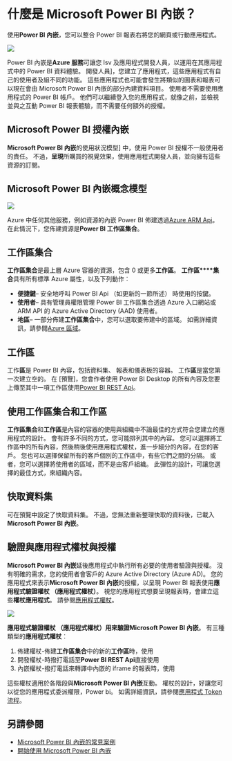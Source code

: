 <properties
   pageTitle="什麼是 Microsoft Power BI 內嵌？"
   description="Power BI 內嵌可讓您將 Power BI 報表整合到 web 或行動應用程式，因此您不需要建立自訂解決方案呈現您的使用者"
   services="power-bi-embedded"
   documentationCenter=""
   authors="guyinacube"
   manager="erikre"
   editor=""
   tags=""/>
<tags
   ms.service="power-bi-embedded"
   ms.devlang="NA"
   ms.topic="article"
   ms.tgt_pltfrm="NA"
   ms.workload="powerbi"
   ms.date="10/04/2016"
   ms.author="asaxton"/>

# <a name="what-is-microsoft-power-bi-embedded"></a>什麼是 Microsoft Power BI 內嵌？

使用**Power BI 內嵌**，您可以整合 Power BI 報表右將您的網頁或行動應用程式。

![](media\powerbi-embedded-whats-is\what-is.png)

Power BI 內嵌是**Azure 服務**可讓您 Isv 及應用程式開發人員，以運用在其應用程式中的 Power BI 資料體驗。 開發人員]，您建立了應用程式，這些應用程式有自己的使用者及組不同的功能。 這些應用程式也可能會發生將類似的圖表和報表可以現在會由 Microsoft Power BI 內嵌的部分內建資料項目。 使用者不需要使用應用程式的 Power BI 帳戶。 他們可以繼續登入您的應用程式，就像之前，並檢視並與之互動 Power BI 報表體驗，而不需要任何額外的授權。

## <a name="licensing-for-microsoft-power-bi-embedded"></a>Microsoft Power BI 授權內嵌

**Microsoft Power BI 內嵌**的使用狀況模型] 中，使用 Power BI 授權不一般使用者的責任。  不過，**呈現**所購買的視覺效果，使用應用程式開發人員，並向擁有這些資源的訂閱。

## <a name="microsoft-power-bi-embedded-conceptual-model"></a>Microsoft Power BI 內嵌概念模型

![](media\powerbi-embedded-whats-is\model.png)

Azure 中任何其他服務，例如資源的內嵌 Power BI 佈建透過[Azure ARM Api](https://msdn.microsoft.com/library/mt712306.aspx)。 在此情況下，您佈建資源是**Power BI 工作區集合**。

## <a name="workspace-collection"></a>工作區集合

**工作區集合**是最上層 Azure 容器的資源，包含 0 或更多**工作區**。  **工作區****集合**具有所有標準 Azure 屬性，以及下列動作︰

-   **便捷鍵**– 安全地呼叫 Power BI Api （如更新的一節所述） 時使用的按鍵。
-   **使用者**– 具有管理員權限管理 Power BI 工作區集合透過 Azure 入口網站或 ARM API 的 Azure Active Directory (AAD) 使用者。
-   **地區**– 一部分佈建**工作區集合**中，您可以選取要佈建中的區域。 如需詳細資訊，請參閱[Azure 區域](https://azure.microsoft.com/regions/)。

## <a name="workspace"></a>工作區

工作**區**是 Power BI 內容，包括資料集、 報表和儀表板的容器。 工作**區**是當您第一次建立空的。 在 [預覽]，您會作者使用 Power BI Desktop 的所有內容及您要上傳至其中一項工作區使用[Power BI REST Api](http://docs.powerbi.apiary.io/reference)。

## <a name="using-workspace-collections-and-workspaces"></a>使用工作區集合和工作區
**工作區集合**和**工作區**是內容的容器的使用與組織中不論最佳的方式符合您建立的應用程式的設計。 會有許多不同的方式，您可能排列其中的內容。 您可以選擇將工作區中的所有內容，然後稍後使用應用程式權杖，進一步細分的內容，在您的客戶。 您也可以選擇保留所有的客戶個別的工作區中，有些它們之間的分隔。 或者，您可以選擇將使用者的區域，而不是由客戶組織。 此彈性的設計，可讓您選擇的最佳方式，來組織內容。

## <a name="cached-datasets"></a>快取資料集

可在預覽中設定了快取資料集。  不過，您無法重新整理快取的資料後，已載入**Microsoft Power BI 內嵌**。

## <a name="authentication-and-authorization-with-app-tokens"></a>驗證與應用程式權杖與授權

**Microsoft Power BI 內嵌**延後應用程式中執行所有必要的使用者驗證與授權。 沒有明確的需求，您的使用者會客戶的 Azure Active Directory (Azure AD)。  您的應用程式來表示**Microsoft Power BI 內嵌**的授權，以呈現 Power BI 報表使用**應用程式驗證權杖 （應用程式權杖）**。  視您的應用程式想要呈現報表時，會建立這些**權杖應用程式**。  請參閱[應用程式權杖](power-bi-embedded-get-started-sample.md#key-flow)。

![](media\powerbi-embedded-whats-is\app-tokens.png)

**應用程式驗證權杖 （應用程式權杖）**用來驗證**Microsoft Power BI 內嵌**。  有三種類型的**應用程式權杖**︰

1.  佈建權杖-佈建**工作區集合**中的新的**工作區**時，使用
2.  開發權杖-時撥打電話至**Power BI REST Api**直接使用
3.  內嵌權杖-撥打電話來轉譯中內嵌的 iframe 的報表時，使用

這些權杖適用於各階段與**Microsoft Power BI 內嵌**互動。  權杖的設計，好讓您可以從您的應用程式委派權限，Power bi。 如需詳細資訊，請參閱[應用程式 Token 流程](power-bi-embedded-app-token-flow.md)。

## <a name="see-also"></a>另請參閱
- [Microsoft Power BI 內嵌的常見案例](power-bi-embedded-scenarios.md)
- [開始使用 Microsoft Power BI 內嵌](power-bi-embedded-get-started.md)
